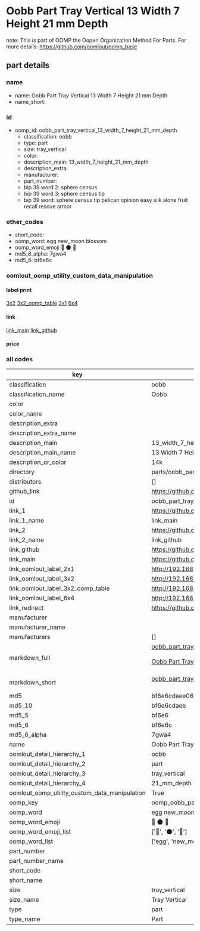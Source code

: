 # Oobb Part Tray Vertical 13 Width 7 Height 21 mm Depth  

note: This is part of OOMP the Oopen Organization Method For Parts. For more details: https://github.com/oomlout/oomp_base

##  part details
  







### name
* name: Oobb Part Tray Vertical 13 Width 7 Height 21 mm Depth
* name_short: 
### id
* oomp_id: oobb_part_tray_vertical_13_width_7_height_21_mm_depth
  * classification: oobb
  * type: part
  * size: tray_vertical
  * color: 
  * description_main: 13_width_7_height_21_mm_depth
  * description_extra: 
  * manufacturer: 
  * part_number: 
  * bip 39 word 2: sphere census
  * bip 39 word 3: sphere census tip
  * bip 39 word: sphere census tip pelican opinion easy silk alone fruit recall rescue armor

### other_codes
* short_code: 
* oomp_word: egg new_moon blossom
* oomp_word_emoji :egg: :new_moon: :blossom:
* md5_6_alpha: 7gwa4
* md5_6: bf6e6c






### oomlout_oomp_utility_custom_data_manipulation
#### label print
[3x2](http://192.168.1.245:1112/?label=oomp%207gwa4)
[3x2_oomp_table](http://192.168.1.108:1112/?label=oomp%207gwa4)
[2x1](http://192.168.1.242:1112/?label=oomp%207gwa4)
[6x4](http://192.168.1.55:1112/?label=oomp%207gwa4)    

#### link

[link_main](https://github.com/oomlout/oomlout_oomp_version_1_messy/tree/main/parts/oobb_part_tray_vertical_13_width_7_height_21_mm_depth) [link_github](https://github.com/oomlout/oomlout_oomp_version_1_messy/tree/main/parts/oobb_part_tray_vertical_13_width_7_height_21_mm_depth)                             

#### price







### all codes 
| key | value |  
| --- | --- |  
| classification | oobb |  
| classification_name | Oobb |  
| color |  |  
| color_name |  |  
| description_extra |  |  
| description_extra_name |  |  
| description_main | 13_width_7_height_21_mm_depth |  
| description_main_name | 13 Width 7 Height 21 mm Depth |  
| description_or_color | 14k |  
| directory | parts/oobb_part_tray_vertical_13_width_7_height_21_mm_depth |  
| distributors | [] |  
| github_link | https://github.com/oomlout/oomlout_oomp_part_src/tree/main/parts/oobb_part_tray_vertical_13_width_7_height_21_mm_depth |  
| id | oobb_part_tray_vertical_13_width_7_height_21_mm_depth |  
| link_1 | https://github.com/oomlout/oomlout_oomp_version_1_messy/tree/main/parts/oobb_part_tray_vertical_13_width_7_height_21_mm_depth |  
| link_1_name | link_main |  
| link_2 | https://github.com/oomlout/oomlout_oomp_version_1_messy/tree/main/parts/oobb_part_tray_vertical_13_width_7_height_21_mm_depth |  
| link_2_name | link_github |  
| link_github | https://github.com/oomlout/oomlout_oomp_version_1_messy/tree/main/parts/oobb_part_tray_vertical_13_width_7_height_21_mm_depth |  
| link_main | https://github.com/oomlout/oomlout_oomp_version_1_messy/tree/main/parts/oobb_part_tray_vertical_13_width_7_height_21_mm_depth |  
| link_oomlout_label_2x1 | http://192.168.1.242:1112/?label=oomp%207gwa4 |  
| link_oomlout_label_3x2 | http://192.168.1.245:1112/?label=oomp%207gwa4 |  
| link_oomlout_label_3x2_oomp_table | http://192.168.1.108:1112/?label=oomp%207gwa4 |  
| link_oomlout_label_6x4 | http://192.168.1.55:1112/?label=oomp%207gwa4 |  
| link_redirect | https://github.com/oomlout/oomlout_oomp_version_1_messy/tree/main/parts/oobb_part_tray_vertical_13_width_7_height_21_mm_depth |  
| manufacturer |  |  
| manufacturer_name |  |  
| manufacturers | [] |  
| markdown_full | [oobb_part_tray_vertical_13_width_7_height_21_mm_depth](none)<br>[](none)<br>[Oobb Part Tray Vertical 13 Width 7 Height 21 Mm Depth](none)<br><br> |  
| markdown_short | [oobb_part_tray_vertical_13_width_7_height_21_mm_depth](none)<br><br> |  
| md5 | bf6e6cdaee06f911174dba25c509568b |  
| md5_10 | bf6e6cdaee |  
| md5_5 | bf6e6 |  
| md5_6 | bf6e6c |  
| md5_6_alpha | 7gwa4 |  
| name | Oobb Part Tray Vertical 13 Width 7 Height 21 mm Depth |  
| oomlout_detail_hierarchy_1 | oobb |  
| oomlout_detail_hierarchy_2 | part |  
| oomlout_detail_hierarchy_3 | tray_vertical |  
| oomlout_detail_hierarchy_4 | 21_mm_depth |  
| oomlout_oomp_utility_custom_data_manipulation | True |  
| oomp_key | oomp_oobb_part_tray_vertical_13_width_7_height_21_mm_depth |  
| oomp_word | egg new_moon blossom |  
| oomp_word_emoji | :egg: :new_moon: :blossom: |  
| oomp_word_emoji_list | [':egg:', ':new_moon:', ':blossom:'] |  
| oomp_word_list | ['egg', 'new_moon', 'blossom'] |  
| part_number |  |  
| part_number_name |  |  
| short_code |  |  
| short_name |  |  
| size | tray_vertical |  
| size_name | Tray Vertical |  
| type | part |  
| type_name | Part |  
